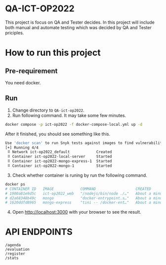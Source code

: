 # QA-ICT-OP2022

This project is focus on QA and Tester decides. In this project will include both manual and automate testing which was decided by QA and Tester priciples.
# How to run this project
## Pre-requirement

You need docker.

## Run

1. Change directory to `QA-ict-op2022`.
2. Run following command. It may take some few minutes.

```sh
docker compose -p ict-op2022 -f docker-compose-local.yml up -d
```
After it finished, you should see something like this.
```sh
Use 'docker scan' to run Snyk tests against images to find vulnerabilities and learn how to fix them
[+] Running 4/4
 ⠿ Network ict-op2022_default            Created                                                                                                      0.2s
 ⠿ Container ict-op2022-local-server     Started                                                                                                      3.1s
 ⠿ Container ict-op2022-mongo-express-1  Started                                                                                                      3.5s
 ⠿ Container ict-op2022-mongo-1          Started   
```

3. Check whether container is runing by run the following command.

```sh
docker ps
# CONTAINER ID   IMAGE            COMMAND                  CREATED              STATUS              PORTS                      NAMES
# 1900a81e9d5c   ict-op2022_web   "/nodejs/bin/node ./…"   About a minute ago   Up About a minute   0.0.0.0:3000->3000/tcp     ict-op2022-local-server
# d2a68348b49c   mongo            "docker-entrypoint.s…"   About a minute ago   Up About a minute   0.0.0.0:27017->27017/tcp   ict-op2022-mongo-1
# 1620ddfd8965   mongo-express    "tini -- /docker-ent…"   About a minute ago   Up About a minute   0.0.0.0:8081->8081/tcp     ict-op2022-mongo-express-1

```

4. Open [http://localhost:3000](http://localhost:3000) with your browser to see the result.

# API ENDPOINTS

`/agenda`  
`/evaluation`  
`/register`  
`/stats`

